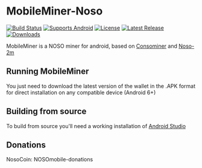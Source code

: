 # MobileMiner-Noso

[![Build Status](https://github.com/Noso-Project/MobileMiner-noso/workflows/Build/badge.svg?branch=main)](https://github.com/Noso-Project/MobileMiner-noso/actions)
[![Supports Android](https://img.shields.io/badge/support-Android-blue?logo=Android)](https://github.com/Noso-Project/MobileMiner-noso/releases/latest)
[![License](https://img.shields.io/github/license/Noso-Project/MobileMiner-noso)](https://github.com/Noso-Project/MobileMiner-noso/blob/main/LICENSE)
[![Latest Release](https://img.shields.io/github/v/release/Noso-Project/NosoWallet-Android?label=latest%20release)](https://github.com/Noso-Project/NosoWallet-Android/releases/latest)
[![Downloads](https://img.shields.io/github/downloads/Noso-Project/MobileMiner-noso/total)](https://github.com/Noso-Project/MobileMiner-noso/releases)

MobileMiner is a NOSO miner for android, based on [Consominer](https://github.com/Noso-Project/consominer) and [Noso-2m](https://github.com/f04ever/noso-2m)

## Running MobileMiner

You just need to download the latest version of the wallet in the .APK format for direct installation on any compatible device (Android 6+)

## Building from source

To build from source you'll need a working installation of [Android Studio](https://developer.android.com/studio)

## Donations

NosoCoin: NOSOmobile-donations

